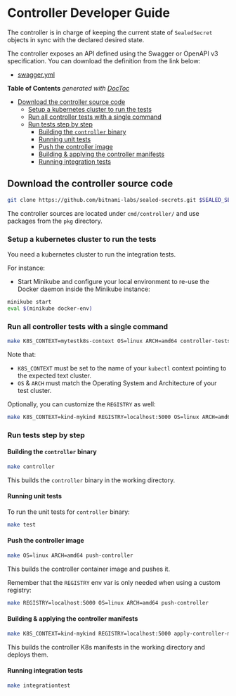 # Controller Developer Guide

The controller is in charge of keeping the current state of `SealedSecret` objects in sync with the declared desired state.

The controller exposes an API defined using the Swagger or OpenAPI v3 specification. You can download the definition from the link below:

- [swagger.yml](swagger.yml)

<!-- START doctoc generated TOC please keep comment here to allow auto update -->
<!-- DON'T EDIT THIS SECTION, INSTEAD RE-RUN doctoc TO UPDATE -->
**Table of Contents**  *generated with [DocToc](https://github.com/thlorenz/doctoc)*

- [Download the controller source code](#download-the-controller-source-code)
  - [Setup a kubernetes cluster to run the tests](#setup-a-kubernetes-cluster-to-run-the-tests)
  - [Run all controller tests with a single command](#run-all-controller-tests-with-a-single-command)
  - [Run tests step by step](#run-tests-step-by-step)
    - [Building the `controller` binary](#building-the-controller-binary)
    - [Running unit tests](#running-unit-tests)
    - [Push the controller image](#push-the-controller-image)
    - [Building & applying the controller manifests](#building--applying-the-controller-manifests)
    - [Running integration tests](#running-integration-tests)

<!-- END doctoc generated TOC please keep comment here to allow auto update -->

## Download the controller source code

```bash
git clone https://github.com/bitnami-labs/sealed-secrets.git $SEALED_SECRETS_DIR
```

The controller sources are located under `cmd/controller/` and use packages from the `pkg` directory.


### Setup a kubernetes cluster to run the tests

You need a kubernetes cluster to run the integration tests.

For instance:

- Start Minikube and configure your local environment to re-use the Docker daemon inside the Minikube instance:

```bash
minikube start
eval $(minikube docker-env)
```

### Run all controller tests with a single command

```bash
make K8S_CONTEXT=mytestk8s-context OS=linux ARCH=amd64 controller-tests
```

Note that:
- `K8S_CONTEXT` must be set to the name of your `kubectl` context pointing to the expected text cluster.
- `OS` & `ARCH` must match the Operating System and Architecture of your test cluster.

Optionally, you can customize the `REGISTRY` as well:

```bash
make K8S_CONTEXT=kind-mykind REGISTRY=localhost:5000 OS=linux ARCH=amd64 controller-tests
```

### Run tests step by step

#### Building the `controller` binary

```bash
make controller
```

This builds the `controller` binary in the working directory.

#### Running unit tests

To run the unit tests for `controller` binary:

```bash
make test
```

#### Push the controller image

```bash
make OS=linux ARCH=amd64 push-controller
```

This builds the controller container image and pushes it.

Remember that the `REGISTRY` env var is only needed when using a custom registry:

```bash
make REGISTRY=localhost:5000 OS=linux ARCH=amd64 push-controller
```

#### Building & applying the controller manifests

```bash
make K8S_CONTEXT=kind-mykind REGISTRY=localhost:5000 apply-controller-manifests
```

This builds the controller K8s manifests in the working directory and deploys them.

#### Running integration tests

```bash
make integrationtest
```
